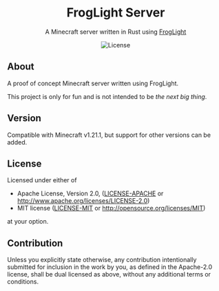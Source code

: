 <h1 align="center">FrogLight Server</h1>
<p align="center">A Minecraft server written in Rust using <a href="https://github.com/EightFactorial/FrogLight">FrogLight</a></p>

<p align="center">
  <img alt="License" src="https://img.shields.io/badge/license-MIT/Apache--2.0---?color=blue">
</p>

## About

A proof of concept Minecraft server written using FrogLight.

This project is only for fun and is not intended to be *the next big thing*.

## Version

Compatible with Minecraft v1.21.1, but support for other versions can be added.

## License

Licensed under either of

* Apache License, Version 2.0, ([LICENSE-APACHE](LICENSE-APACHE) or <http://www.apache.org/licenses/LICENSE-2.0>)
* MIT license ([LICENSE-MIT](LICENSE-MIT) or <http://opensource.org/licenses/MIT>)

at your option.

## Contribution

Unless you explicitly state otherwise, any contribution intentionally
submitted for inclusion in the work by you, as defined in the Apache-2.0
license, shall be dual licensed as above, without any additional terms or
conditions.
